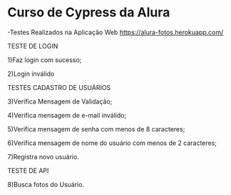 # Curso de Cypress da Alura

-Testes Realizados na Aplicação Web https://alura-fotos.herokuapp.com/

TESTE DE LOGIN

1)Faz login com sucesso;

2)Login inválido

TESTES CADASTRO DE USUÁRIOS

3)Verifica Mensagem de Validação;

4)Verifica mensagem de e-mail inválido;

5)Verifica mensagem de senha com menos de 8 caracteres;

6)Verifica mensagem de nome do usuário com menos de 2 caracteres;

7)Registra novo usuário.

TESTE DE API

8)Busca fotos do Usuário.
